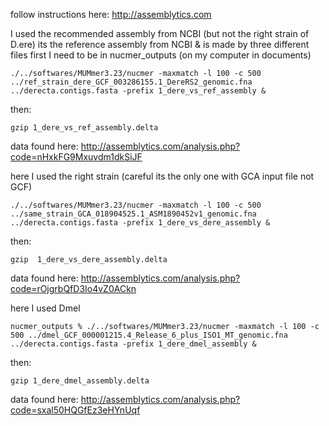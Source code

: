 follow instructions here:
http://assemblytics.com

I used the recommended assembly from NCBI (but not the right strain of D.ere)
its the reference assembly from NCBI & is made by three different files
first I need to be in nucmer_outputs (on my computer in documents)
```
./../softwares/MUMmer3.23/nucmer -maxmatch -l 100 -c 500 ../ref_strain_dere_GCF_003286155.1_DereRS2_genomic.fna ../derecta.contigs.fasta -prefix 1_dere_vs_ref_assembly &
```

then:
```
gzip 1_dere_vs_ref_assembly.delta
```

data found here:
http://assemblytics.com/analysis.php?code=nHxkFG9Mxuvdm1dkSiJF



here I used the right strain (careful its the only one with GCA input file not GCF)
```
./../softwares/MUMmer3.23/nucmer -maxmatch -l 100 -c 500 ../same_strain_GCA_018904525.1_ASM1890452v1_genomic.fna ../derecta.contigs.fasta -prefix 1_dere_vs_dere_assembly & 
```
then:
```
gzip  1_dere_vs_dere_assembly.delta
```

data found here:
http://assemblytics.com/analysis.php?code=rOjgrbQfD3Io4vZ0ACkn


here I used Dmel
```
nucmer_outputs % ./../softwares/MUMmer3.23/nucmer -maxmatch -l 100 -c 500 ../dmel_GCF_000001215.4_Release_6_plus_ISO1_MT_genomic.fna ../derecta.contigs.fasta -prefix 1_dere_dmel_assembly &
```
then:
```
gzip 1_dere_dmel_assembly.delta
```

data found here:
http://assemblytics.com/analysis.php?code=sxal50HQGfEz3eHYnUqf
